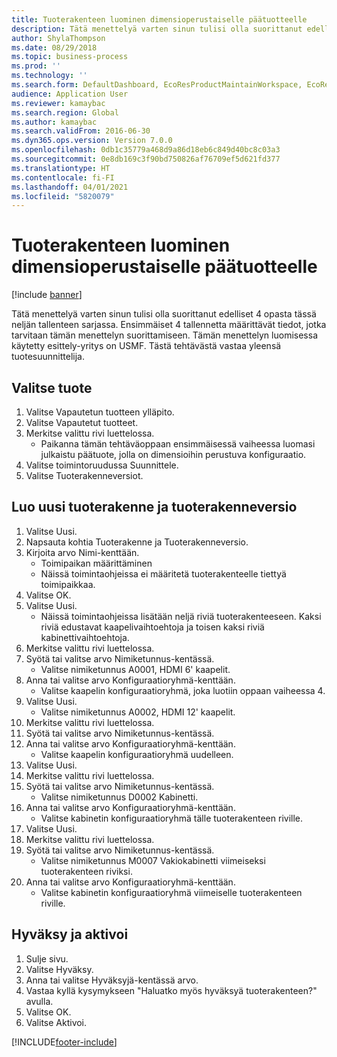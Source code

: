 ```yaml
---
title: Tuoterakenteen luominen dimensioperustaiselle päätuotteelle
description: Tätä menettelyä varten sinun tulisi olla suorittanut edelliset 4 opasta tässä neljän tallenteen sarjassa.
author: ShylaThompson
ms.date: 08/29/2018
ms.topic: business-process
ms.prod: ''
ms.technology: ''
ms.search.form: DefaultDashboard, EcoResProductMaintainWorkspace, EcoResProductOpenCasesFormPart, EcoResProductDetailsExtended, BOMConsistOf, BOMTable, InventItemIdLookupSimple, HcmWorkerLookUp
audience: Application User
ms.reviewer: kamaybac
ms.search.region: Global
ms.author: kamaybac
ms.search.validFrom: 2016-06-30
ms.dyn365.ops.version: Version 7.0.0
ms.openlocfilehash: 0db1c35779a468d9a86d18eb6c849d40bc8c03a3
ms.sourcegitcommit: 0e8db169c3f90bd750826af76709ef5d621fd377
ms.translationtype: HT
ms.contentlocale: fi-FI
ms.lasthandoff: 04/01/2021
ms.locfileid: "5820079"
---
```

# <a name="create-a-bill-of-materials-for-a-dimension-based-product-master"></a>Tuoterakenteen luominen dimensioperustaiselle päätuotteelle

[!include [banner](../../includes/banner.md)]

Tätä menettelyä varten sinun tulisi olla suorittanut edelliset 4 opasta tässä neljän tallenteen sarjassa. Ensimmäiset 4 tallennetta määrittävät tiedot, jotka tarvitaan tämän menettelyn suorittamiseen. Tämän menettelyn luomisessa käytetty esittely-yritys on USMF. Tästä tehtävästä vastaa yleensä tuotesuunnittelija.


## <a name="select-the-product"></a>Valitse tuote
1. Valitse Vapautetun tuotteen ylläpito.
2. Valitse Vapautetut tuotteet.
3. Merkitse valittu rivi luettelossa.
    * Paikanna tämän tehtäväoppaan ensimmäisessä vaiheessa luomasi julkaistu päätuote, jolla on dimensioihin perustuva konfiguraatio.  
4. Valitse toimintoruudussa Suunnittele.
5. Valitse Tuoterakenneversiot.

## <a name="create-new-bom-and-bom-version"></a>Luo uusi tuoterakenne ja tuoterakenneversio
1. Valitse Uusi.
2. Napsauta kohtia Tuoterakenne ja Tuoterakenneversio.
3. Kirjoita arvo Nimi-kenttään.
    * Toimipaikan määrittäminen  
    * Näissä toimintaohjeissa ei määritetä tuoterakenteelle tiettyä toimipaikkaa.  
4. Valitse OK.
5. Valitse Uusi.
    * Näissä toimintaohjeissa lisätään neljä riviä tuoterakenteeseen. Kaksi riviä edustavat kaapelivaihtoehtoja ja toisen kaksi riviä kabinettivaihtoehtoja.  
6. Merkitse valittu rivi luettelossa.
7. Syötä tai valitse arvo Nimiketunnus-kentässä.
    * Valitse nimiketunnus A0001, HDMI 6' kaapelit.  
8. Anna tai valitse arvo Konfiguraatioryhmä-kenttään.
    * Valitse kaapelin konfiguraatioryhmä, joka luotiin oppaan vaiheessa 4.  
9. Valitse Uusi.
    * Valitse nimiketunnus A0002, HDMI 12' kaapelit.  
10. Merkitse valittu rivi luettelossa.
11. Syötä tai valitse arvo Nimiketunnus-kentässä.
12. Anna tai valitse arvo Konfiguraatioryhmä-kenttään.
    * Valitse kaapelin konfiguraatioryhmä uudelleen.  
13. Valitse Uusi.
14. Merkitse valittu rivi luettelossa.
15. Syötä tai valitse arvo Nimiketunnus-kentässä.
    * Valitse nimiketunnus D0002 Kabinetti.  
16. Anna tai valitse arvo Konfiguraatioryhmä-kenttään.
    * Valitse kabinetin konfiguraatioryhmä tälle tuoterakenteen riville.  
17. Valitse Uusi.
18. Merkitse valittu rivi luettelossa.
19. Syötä tai valitse arvo Nimiketunnus-kentässä.
    * Valitse nimiketunnus M0007 Vakiokabinetti viimeiseksi tuoterakenteen riviksi.  
20. Anna tai valitse arvo Konfiguraatioryhmä-kenttään.
    * Valitse kabinetin konfiguraatioryhmä viimeiselle tuoterakenteen riville.  

## <a name="approve-and-activate"></a>Hyväksy ja aktivoi
1. Sulje sivu.
2. Valitse Hyväksy.
3. Anna tai valitse Hyväksyjä-kentässä arvo.
4. Vastaa kyllä kysymykseen "Haluatko myös hyväksyä tuoterakenteen?" avulla.
5. Valitse OK.
6. Valitse Aktivoi.



[!INCLUDE[footer-include](../../../includes/footer-banner.md)]